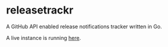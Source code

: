 # releasetrackr
A GitHub API enabled release notifications tracker written in Go.

A live instance is running [here](https://releasetrackr.mattarnster.co.uk).
